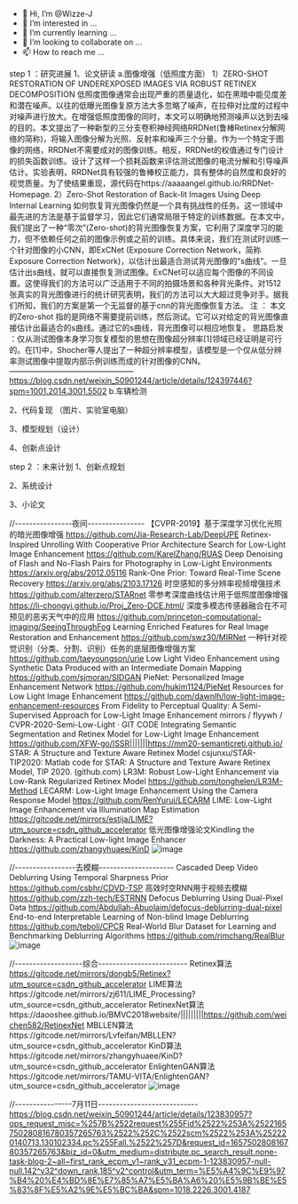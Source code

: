 - 👋 Hi, I’m @Wizze-J
- 👀 I’m interested in ...
- 🌱 I’m currently learning ...
- 💞️ I’m looking to collaborate on ...
- 📫 How to reach me ...

<!---
Wizze-J/Wizze-J is a ✨ special ✨ repository because its `README.md` (this file) appears on your GitHub profile.
You can click the Preview link to take a look at your changes.
--->

step 1 ：研究进展
  1、论文研读
    a.图像增强（低照度方面）
      1）ZERO-SHOT RESTORATION OF UNDEREXPOSED IMAGES VIA ROBUST RETINEX DECOMPOSITION
      低照度图像通常会出现严重的质量退化，如在黑暗中能见度差和潜在噪声。以往的低曝光图像复原方法大多忽略了噪声，在拉伸对比度的过程中对噪声进行放大。在增强低照度图像的同时，本文可以明确地预测噪声以达到去噪的目的。本文提出了一种新型的三分支卷积神经网络RRDNet(鲁棒Retinex分解网络的简称)，将输入图像分解为光照、反射率和噪声三个分量。作为一个特定于图像的网络，RRDNet不需要成对的图像训练。相反，RRDNet的权值通过专门设计的损失函数训练。设计了这样一个损耗函数来评估测试图像的电流分解和引导噪声估计。实验表明，RRDNet具有较强的鲁棒校正能力，具有整体的自然度和良好的视觉质量。为了使结果重现，源代码在https://aaaaangel.github.io/RRDNet-Homepage.
      2）Zero-Shot Restoration of Back-lit Images Using Deep Internal Learning
      如何恢复背光图像仍然是一个具有挑战性的任务。这一领域中最先进的方法是基于监督学习，因此它们通常局限于特定的训练数据。在本文中，我们提出了一种“零次”(Zero-shot)的背光图像恢复方案，它利用了深度学习的能力，但不依赖任何之前的图像示例或之前的训练。具体来说，我们在测试时训练一个针对图像的小CNN，即ExCNet (Exposure Correction Network，简称Exposure Correction Network)，以估计出最适合测试背光图像的“s曲线”。一旦估计出s曲线，就可以直接恢复测试图像。ExCNet可以适应每个图像的不同设置。这使得我们的方法可以广泛适用于不同的拍摄场景和各种背光条件。对1512张真实的背光图像进行的统计研究表明，我们的方法可以大大超过竞争对手。据我们所知，我们的方案是第一个无监督的基于cnn的背光图像恢复方法。
注 ： 本文的Zero-shot 指的是网络不需要提前训练，然后测试。它可以对给定的背光图像直接估计出最适合的s曲线。通过它的s曲线，背光图像可以相应地恢复。
思路启发 ：仅从测试图像本身学习恢复模型的思想在图像超分辨率[1]领域已经证明是可行的。在[1]中，Shocher等人提出了一种超分辨率模型，该模型是一个仅从低分辨率测试图像中提取内部示例训练而成的针对图像的CNN。
————————————————
https://blog.csdn.net/weixin_50901244/article/details/124397446?spm=1001.2014.3001.5502
    b.车辆检测
    
  2、代码复现 （图片、实验室电脑）
  
  3、模型规划（设计）
  
  4、创新点设计
  
step 2 ：未来计划
  1、创新点规划
  
  2、系统设计
  
  3、小论文


//----------------夜间----------------
【CVPR-2019】基于深度学习优化光照的暗光图像增强	https://github.com/Jia-Research-Lab/DeepUPE
Retinex-Inspired Unrolling With Cooperative Prior Architecture Search for Low-Light Image Enhancement	https://github.com/KarelZhang/RUAS
Deep Denoising of Flash and No-Flash Pairs for Photography in Low-Light Environments	https://arxiv.org/abs/2012.05116
Rank-One Prior: Toward Real-Time Scene Recovery	https://arxiv.org/abs/2103.17126
时空感知的多分辨率视频增强技术	https://github.com/alterzero/STARnet
零参考深度曲线估计用于低照度图像增强	https://li-chongyi.github.io/Proj_Zero-DCE.html/
深度多模态传感器融合在不可预见的恶劣天气中的应用	https://github.com/princeton-computational-imaging/SeeingThroughFog
Learning Enriched Features for Real Image Restoration and Enhancement	https://github.com/swz30/MIRNet
一种针对视觉识别（分类、分割、识别）任务的底层图像增强方案	https://github.com/taeyoungson/urie
Low Light Video Enhancement using Synthetic Data Produced with an Intermediate Domain Mapping	https://github.com/sjmoran/SIDGAN
PieNet: Personalized Image Enhancement Network	https://github.com/hukim1124/PieNet
Resources for Low Light Image Enhancement	https://github.com/dawnlh/low-light-image-enhancement-resources
From Fidelity to Perceptual Quality: A Semi-Supervised Approach for Low-Light Image Enhancement	mirrors / flyywh / CVPR-2020-Semi-Low-Light · GIT CODE
Integrating Semantic Segmentation and Retinex Model for Low-Light Image Enhancement	https://github.com/XFW-go/ISSR|||||||https://mm20-semanticreti.github.io/
STAR: A Structure and Texture Aware Retinex Model	csjunxu/STAR-TIP2020: Matlab code for STAR: A Structure and Texture Aware Retinex Model, TIP 2020. (github.com)
LR3M: Robust Low-Light Enhancement via Low-Rank Regularized Retinex Model	https://github.com/tonghelen/LR3M-Method
LECARM: Low-Light Image Enhancement Using the Camera Response Model	https://github.com/RenYurui/LECARM
LIME: Low-Light Image Enhancement via Illumination Map Estimation	https://gitcode.net/mirrors/estija/LIME?utm_source=csdn_github_accelerator
低光图像增强论文Kindling the Darkness: A Practical Low-light Image Enhancer	https://github.com/zhangyhuaee/KinD
![image](https://user-images.githubusercontent.com/68847977/178149679-07ea08c1-abe3-48e6-ba2b-c52ea7c9cfb1.png)



//-----------------去模糊---------------------
Cascaded Deep Video Deblurring Using Temporal Sharpness Prior	https://github.com/csbhr/CDVD-TSP
高效时空RNN用于视频去模糊	https://github.com/zzh-tech/ESTRNN
Defocus Deblurring Using Dual-Pixel Data	https://github.com/Abdullah-Abuolaim/defocus-deblurring-dual-pixel
End-to-end Interpretable Learning of Non-blind Image Deblurring	https://github.com/teboli/CPCR
Real-World Blur Dataset for Learning and Benchmarking Deblurring Algorithms	https://github.com/rimchang/RealBlur
![image](https://user-images.githubusercontent.com/68847977/178149724-a7c98415-981c-4782-8c17-69d327865ae3.png)



//-------------------综合-------------------------
Retinex算法 https://gitcode.net/mirrors/dongb5/Retinex?utm_source=csdn_github_accelerator
LIME算法https://gitcode.net/mirrors/zj611/LIME_Processing?utm_source=csdn_github_accelerator
RetinexNet算法https://daooshee.github.io/BMVC2018website/|||||||||https://github.com/weichen582/RetinexNet
MBLLEN算法https://gitcode.net/mirrors/Lvfeifan/MBLLEN?utm_source=csdn_github_accelerator
KinD算法https://gitcode.net/mirrors/zhangyhuaee/KinD?utm_source=csdn_github_accelerator
EnlightenGAN算法https://gitcode.net/mirrors/TAMU-VITA/EnlightenGAN?utm_source=csdn_github_accelerator
![image](https://user-images.githubusercontent.com/68847977/178149746-bc597d40-8994-4202-82b5-420366789144.png)

//----------------7月11日----------------------------
https://blog.csdn.net/weixin_50901244/article/details/123830957?ops_request_misc=%257B%2522request%255Fid%2522%253A%2522165750280816780357265763%2522%252C%2522scm%2522%253A%252220140713.130102334.pc%255Fall.%2522%257D&request_id=165750280816780357265763&biz_id=0&utm_medium=distribute.pc_search_result.none-task-blog-2~all~first_rank_ecpm_v1~rank_v31_ecpm-1-123830957-null-null.142^v32^down_rank,185^v2^control&utm_term=%E5%A4%9C%E9%97%B4%20%E4%BD%8E%E7%85%A7%E5%BA%A6%20%E5%9B%BE%E5%83%8F%E5%A2%9E%E5%BC%BA&spm=1018.2226.3001.4187
